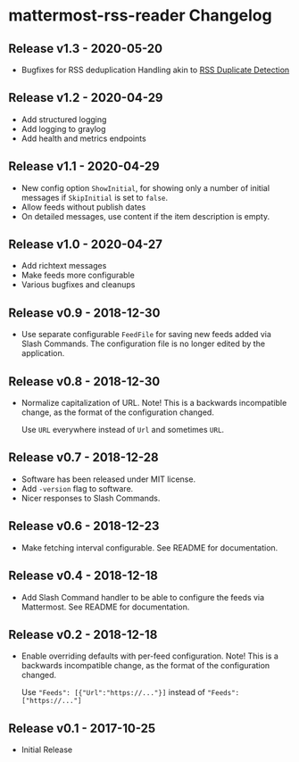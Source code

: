 # mattermost-rss-reader Changelog

## Release v1.3 - 2020-05-20

* Bugfixes for RSS deduplication
  Handling akin to [RSS Duplicate Detection](http://www.xn--8ws00zhy3a.com/blog/2006/08/rss-dup-detection)

## Release v1.2 - 2020-04-29

* Add structured logging
* Add logging to graylog
* Add health and metrics endpoints

## Release v1.1 - 2020-04-29

* New config option `ShowInitial`, for showing only a number of initial messages
  if `SkipInitial` is set to `false`.
* Allow feeds without publish dates
* On detailed messages, use content if the item description is empty.

## Release v1.0 - 2020-04-27

* Add richtext messages
* Make feeds more configurable
* Various bugfixes and cleanups

## Release v0.9 - 2018-12-30

* Use separate configurable `FeedFile` for saving new feeds added via Slash
  Commands.
  The configuration file is no longer edited by the application.

## Release v0.8 - 2018-12-30

* Normalize capitalization of URL.
  Note! This is a backwards incompatible change, as the format of the
  configuration changed.

  Use `URL` everywhere instead of `Url` and sometimes `URL`.

## Release v0.7 - 2018-12-28

* Software has been released under MIT license.
* Add `-version` flag to software.
* Nicer responses to Slash Commands.

## Release v0.6 - 2018-12-23

* Make fetching interval configurable.
  See README for documentation.

## Release v0.4 - 2018-12-18

* Add Slash Command handler to be able to configure the feeds via Mattermost.
  See README for documentation.

## Release v0.2 - 2018-12-18

* Enable overriding defaults with per-feed configuration.
  Note! This is a backwards incompatible change, as the format of the
  configuration changed.

  Use `"Feeds": [{"Url":"https://..."}]` instead of `"Feeds": ["https://..."]`

## Release v0.1 - 2017-10-25

* Initial Release
